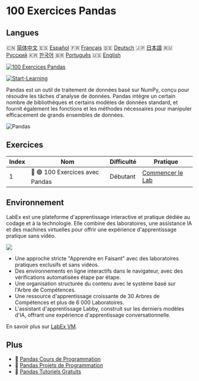 # 100 Exercices Pandas

## Langues

🇨🇳 [简体中文](README_zh.md) 🇪🇸 [Español](README_es.md) 🇫🇷 [Français](README_fr.md) 🇩🇪 [Deutsch](README_de.md) 🇯🇵 [日本語](README_ja.md) 🇷🇺 [Русский](README_ru.md) 🇰🇷 [한국어](README_ko.md) 🇧🇷 [Português](README_pt.md) 🇺🇸 [English](README.md) 

[![100 Exercices Pandas](https://cover-creator.labex.io/100-pandas-exercises.png?lang=fr)](https://labex.io/fr/courses/100-pandas-exercises)

[![Start-Learning](https://img.shields.io/badge/Start-Learning-whitesmoke?style=for-the-badge)](https://labex.io/fr/courses/100-pandas-exercises)

Pandas est un outil de traitement de données basé sur NumPy, conçu pour résoudre les tâches d'analyse de données. Pandas intègre un certain nombre de bibliothèques et certains modèles de données standard, et fournit également les fonctions et les méthodes nécessaires pour manipuler efficacement de grands ensembles de données.

![Pandas](https://img.shields.io/badge/Pandas-whitesmoke?style=for-the-badge&logo=pandas)


## Exercices

|   Index | Nom                             | Difficulté   | Pratique                                                                                           |
|---------|---------------------------------|--------------|----------------------------------------------------------------------------------------------------|
|       1 | 📖 🟢 100 Exercices avec Pandas | Débutant     | <a target='_blank' href='https://labex.io/fr/labs/100-pandas-exercises-20747'>Commencer le Lab</a> |

## Environnement

LabEx est une plateforme d'apprentissage interactive et pratique dédiée au codage et à la technologie. Elle combine des laboratoires, une assistance IA et des machines virtuelles pour offrir une expérience d'apprentissage pratique sans vidéo.

![](https://tutorial-screenshot.getvm.io/images/vm-1725247253.png)

- Une approche stricte "Apprendre en Faisant" avec des laboratoires pratiques exclusifs et sans vidéos.
- Des environnements en ligne interactifs dans le navigateur, avec des vérifications automatisées étape par étape.
- Une organisation structurée du contenu avec le système basé sur l'Arbre de Compétences.
- Une ressource d'apprentissage croissante de 30 Arbres de Compétences et plus de 6 000 Laboratoires.
- L'assistant d'apprentissage Labby, construit sur les derniers modèles d'IA, offrant une expérience d'apprentissage conversationnelle.

En savoir plus sur [LabEx VM](https://support.labex.io/using-labex/virtual-machine).

## Plus

- 🔗 [Pandas Cours de Programmation](https://github.com/labex-labs/awesome-programming-courses)
- 🔗 [Pandas Projets de Programmation](https://github.com/labex-labs/awesome-programming-projects)
- 🔗 [Pandas Tutoriels Gratuits](https://github.com/labex-labs/pandas-free-tutorials)

